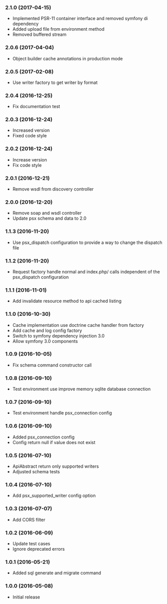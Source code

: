 
### 2.1.0 (2017-04-15)

* Implemented PSR-11 container interface and removed symfony di dependency
* Added upload file from environment method
* Removed buffered stream

### 2.0.6 (2017-04-04)

* Object builder cache annotations in production mode

### 2.0.5 (2017-02-08)

* Use writer factory to get writer by format

### 2.0.4 (2016-12-25)

* Fix documentation test

### 2.0.3 (2016-12-24)

* Increased version
* Fixed code style

### 2.0.2 (2016-12-24)

* Increase version
* Fix code style

### 2.0.1 (2016-12-21)

* Remove wsdl from discovery controller

### 2.0.0 (2016-12-20)

* Remove soap and wsdl controller
* Update psx schema and data to 2.0

### 1.1.3 (2016-11-20)

* Use psx_dispatch configuration to provide a way to change the dispatch file

### 1.1.2 (2016-11-20)

* Request factory handle normal and index.php/ calls independent of the
  psx_dispatch configuration

### 1.1.1 (2016-11-01)

* Add invalidate resource method to api cached listing

### 1.1.0 (2016-10-30)

* Cache implementation use doctrine cache handler from factory
* Add cache and log config factory
* Switch to symfony dependency injection 3.0
* Allow symfony 3.0 components

### 1.0.9 (2016-10-05)

* Fix schema command constructor call

### 1.0.8 (2016-09-10)

* Test environment use improve memory sqlite database connection

### 1.0.7 (2016-09-10)

* Test environment handle psx_connection config

### 1.0.6 (2016-09-10)

* Added psx_connection config
* Config return null if value does not exist

### 1.0.5 (2016-07-10)

* ApiAbstract return only supported writers
* Adjusted schema tests

### 1.0.4 (2016-07-10)

* Add psx_supported_writer config option

### 1.0.3 (2016-07-07)

* Add CORS filter

### 1.0.2 (2016-06-09)

* Update test cases
* Ignore deprecated errors

### 1.0.1 (2016-05-21)

* Added sql generate and migrate command

### 1.0.0 (2016-05-08)

* Initial release
